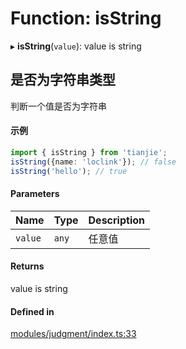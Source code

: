 # Function: isString

▸ **isString**(`value`): value is string

## 是否为字符串类型
判断一个值是否为字符串
 #### 示例
 ```ts
import { isString } from 'tianjie';
isString({name: 'loclink'}); // false
isString('hello'); // true
```

#### Parameters

| Name | Type | Description |
| :------ | :------ | :------ |
| `value` | `any` | 任意值 |

#### Returns

value is string

#### Defined in

[modules/judgment/index.ts:33](https://github.com/loclink/tianjie/blob/f81e541/src/modules/judgment/index.ts#L33)
